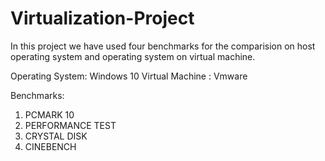 # Virtualization-Project
In this project we have used four benchmarks for the comparision on host operating system and operating system on virtual machine.

Operating System: Windows 10
Virtual Machine : Vmware

Benchmarks:
1) PCMARK 10
2) PERFORMANCE TEST
3) CRYSTAL DISK
4) CINEBENCH
